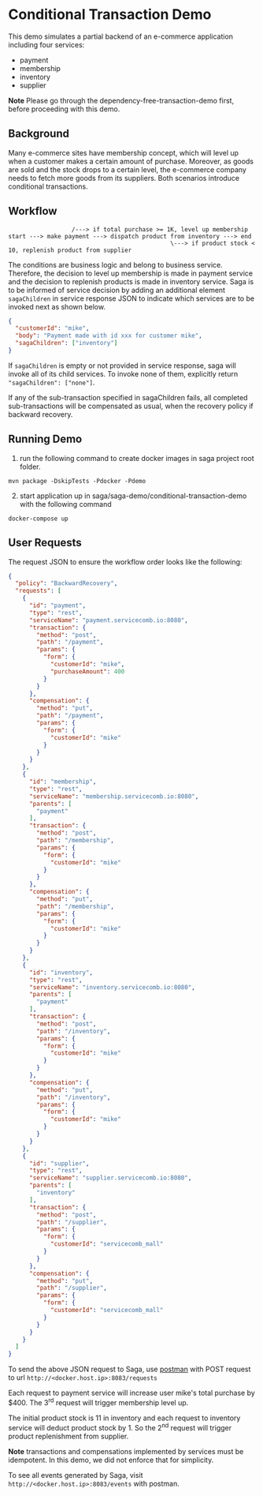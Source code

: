 # Conditional Transaction Demo
This demo simulates a partial backend of an e-commerce application including four services:
* payment
* membership
* inventory
* supplier

**Note** Please go through the dependency-free-transaction-demo first, before proceeding with this demo. 

## Background
Many e-commerce sites have membership concept, which will level up when a customer makes a certain amount of purchase.
Moreover, as goods are sold and the stock drops to a certain level, the e-commerce company needs to fetch more goods from
its suppliers. Both scenarios introduce conditional transactions. 

## Workflow
```
                  /---> if total purchase >= 1K, level up membership
start ---> make payment ---> dispatch product from inventory ---> end
                                              \---> if product stock < 10, replenish product from supplier 
```
The conditions are business logic and belong to business service. Therefore, the decision to level up membership is made
in payment service and the decision to replenish products is made in inventory service. Saga is to be informed of service
decision by adding an additional element `sagaChildren` in service response JSON to indicate which services are to be invoked
next as shown below.
```json
{
  "customerId": "mike",
  "body": "Payment made with id xxx for customer mike",
  "sagaChildren": ["inventory"] 
}
```

If `sagaChildren` is empty or not provided in service response, saga will invoke all of its child services. To invoke none
of them, explicitly return `"sagaChildren": ["none"]`.

If any of the sub-transaction specified in sagaChildren fails, all completed sub-transactions will be compensated as usual,
when the recovery policy if backward recovery. 

## Running Demo
1. run the following command to create docker images in saga project root folder.
```
mvn package -DskipTests -Pdocker -Pdemo
```

2. start application up in saga/saga-demo/conditional-transaction-demo with the following command
```
docker-compose up
```

## User Requests
The request JSON to ensure the workflow order looks like the following:
```json
{
  "policy": "BackwardRecovery",
  "requests": [
    {
      "id": "payment",
      "type": "rest",
      "serviceName": "payment.servicecomb.io:8080",
      "transaction": {
        "method": "post",
        "path": "/payment",
        "params": {
          "form": {
            "customerId": "mike",
            "purchaseAmount": 400
          }
        }
      },
      "compensation": {
        "method": "put",
        "path": "/payment",
        "params": {
          "form": {
            "customerId": "mike"
          }
        }
      }
    },
    {
      "id": "membership",
      "type": "rest",
      "serviceName": "membership.servicecomb.io:8080",
      "parents": [
        "payment"
      ],
      "transaction": {
        "method": "post",
        "path": "/membership",
        "params": {
          "form": {
            "customerId": "mike"
          }
        }
      },
      "compensation": {
        "method": "put",
        "path": "/membership",
        "params": {
          "form": {
            "customerId": "mike"
          }
        }
      }
    },
    {
      "id": "inventory",
      "type": "rest",
      "serviceName": "inventory.servicecomb.io:8080",
      "parents": [
        "payment"
      ],
      "transaction": {
        "method": "post",
        "path": "/inventory",
        "params": {
          "form": {
            "customerId": "mike"
          }
        }
      },
      "compensation": {
        "method": "put",
        "path": "/inventory",
        "params": {
          "form": {
            "customerId": "mike"
          }
        }
      }
    },
    {
      "id": "supplier",
      "type": "rest",
      "serviceName": "supplier.servicecomb.io:8080",
      "parents": [
        "inventory"
      ],
      "transaction": {
        "method": "post",
        "path": "/supplier",
        "params": {
          "form": {
            "customerId": "servicecomb_mall"
          }
        }
      },
      "compensation": {
        "method": "put",
        "path": "/supplier",
        "params": {
          "form": {
            "customerId": "servicecomb_mall"
          }
        }
      }
    }
  ]
}

```

To send the above JSON request to Saga, use [postman](https://www.getpostman.com/postman) with POST request to url `http://<docker.host.ip>:8083/requests`

Each request to payment service will increase user mike's total purchase by $400. The 3<sup>rd</sup> request will trigger 
membership level up.

The initial product stock is 11 in inventory and each request to inventory service will deduct product stock by 1. 
So the 2<sup>nd</sup> request will trigger product replenishment from supplier.

**Note** transactions and compensations implemented by services must be idempotent. In this demo, we did not enforce that
for simplicity.

To see all events generated by Saga, visit `http://<docker.host.ip>:8083/events` with postman.
